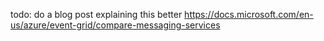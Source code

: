 todo: 
do a blog post explaining this better
https://docs.microsoft.com/en-us/azure/event-grid/compare-messaging-services

